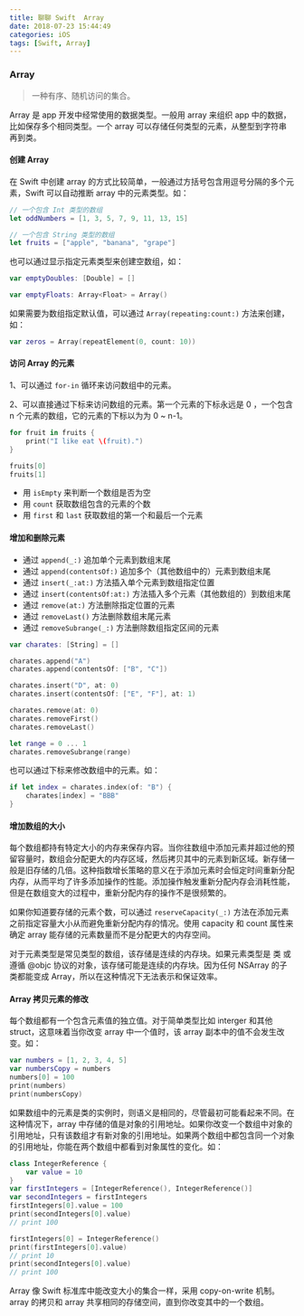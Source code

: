 ```yaml
---
title: 聊聊 Swift  Array
date: 2018-07-23 15:44:49
categories: iOS
tags: [Swift, Array]
---
```



### Array

> 一种有序、随机访问的集合。



<!-- more -->

Array 是 app 开发中经常使用的数据类型。一般用 array 来组织 app 中的数据，比如保存多个相同类型。一个 array 可以存储任何类型的元素，从整型到字符串再到类。



#### 创建 Array

在 Swift  中创建 array 的方式比较简单，一般通过方括号包含用逗号分隔的多个元素，Swift 可以自动推断 array 中的元素类型。如：

```swift
// 一个包含 Int 类型的数组
let oddNumbers = [1, 3, 5, 7, 9, 11, 13, 15]

// 一个包含 String 类型的数组
let fruits = ["apple", "banana", "grape"]
```



也可以通过显示指定元素类型来创建空数组，如：

```swift
var emptyDoubles: [Double] = []

var emptyFloats: Array<Float> = Array()
```



如果需要为数组指定默认值，可以通过  `Array(repeating:count:)`  方法来创建，如：

```swift
var zeros = Array(repeatElement(0, count: 10))
```



#### 访问 Array 的元素

1、可以通过  `for-in`  循环来访问数组中的元素。

2、可以直接通过下标来访问数组的元素。第一个元素的下标永远是 0 ，一个包含 n 个元素的数组，它的元素的下标以为为 0 ~ n-1。

```swift
for fruit in fruits {
    print("I like eat \(fruit).")
}

fruits[0]
fruits[1]
```



- 用  `isEmpty`  来判断一个数组是否为空
- 用 `count` 获取数组包含的元素的个数
- 用 `first` 和 `last` 获取数组的第一个和最后一个元素



#### 增加和删除元素

- 通过 `append(_:)`  追加单个元素到数组末尾
- 通过 `append(contentsOf:)` 追加多个（其他数组中的）元素到数组末尾 
- 通过 `insert(_:at:)` 方法插入单个元素到数组指定位置
- 通过 `insert(contentsOf:at:)` 方法插入多个元素（其他数组的）到数组末尾
- 通过 `remove(at:)`  方法删除指定位置的元素
- 通过 `removeLast()` 方法删除数组末尾元素
- 通过 `removeSubrange(_:)`  方法删除数组指定区间的元素



```swift
var charates: [String] = []

charates.append("A")
charates.append(contentsOf: ["B", "C"])

charates.insert("D", at: 0)
charates.insert(contentsOf: ["E", "F"], at: 1)

charates.remove(at: 0)
charates.removeFirst()
charates.removeLast()

let range = 0 ... 1
charates.removeSubrange(range)
```



也可以通过下标来修改数组中的元素。如：

```swift
if let index = charates.index(of: "B") {
    charates[index] = "BBB"
}
```



#### 增加数组的大小

每个数组都持有特定大小的内存来保存内容。当你往数组中添加元素并超过他的预留容量时，数组会分配更大的内存区域，然后拷贝其中的元素到新区域。新存储一般是旧存储的几倍。这种指数增长策略的意义在于添加元素时会恒定时间重新分配内存，从而平均了许多添加操作的性能。添加操作触发重新分配内存会消耗性能，但是在数组变大的过程中，重新分配内存的操作不是很频繁的。

如果你知道要存储的元素个数，可以通过 `reserveCapacity(_:)` 方法在添加元素之前指定容量大小从而避免重新分配内存的情况。使用 capacity 和 count 属性来确定 array 能存储的元素数量而不是分配更大的内存空间。

对于元素类型是常见类型的数组，该存储是连续的内存块。如果元素类型是 类 或 遵循 @objc 协议的对象，该存储可能是连续的内存块。因为任何 NSArray 的子类都能变成 Array，所以在这种情况下无法表示和保证效率。



#### Array 拷贝元素的修改

每个数组都有一个包含元素值的独立值。对于简单类型比如 interger 和其他 struct，这意味着当你改变 array 中一个值时，该 array 副本中的值不会发生改变。如：

```swift
var numbers = [1, 2, 3, 4, 5]
var numbersCopy = numbers
numbers[0] = 100
print(numbers)
print(numbersCopy)
```



如果数组中的元素是类的实例时，则语义是相同的，尽管最初可能看起来不同。在这种情况下，array 中存储的值是对象的引用地址。如果你改变一个数组中对象的引用地址，只有该数组才有新对象的引用地址。如果两个数组中都包含同一个对象的引用地址，你能在两个数组中都看到对象属性的变化。如：

```swift
class IntegerReference {
    var value = 10
}
var firstIntegers = [IntegerReference(), IntegerReference()]
var secondIntegers = firstIntegers
firstIntegers[0].value = 100
print(secondIntegers[0].value)
// print 100

firstIntegers[0] = IntegerReference()
print(firstIntegers[0].value)
// print 10
print(secondIntegers[0].value)
// print 100
```



Array 像 Swift 标准库中能改变大小的集合一样，采用 copy-on-write 机制。array 的拷贝和 array 共享相同的存储空间，直到你改变其中的一个数组。





